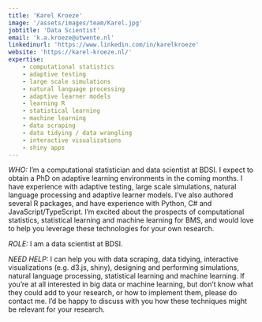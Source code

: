 ```yaml
---
title: 'Karel Kroeze'
image: '/assets/images/team/Karel.jpg'
jobtitle: 'Data Scientist'
email: 'k.a.kroeze@utwente.nl'
linkedinurl: 'https://www.linkedin.com/in/karelkroeze'
website: 'https://karel-kroeze.nl/'
expertise:
    - computational statistics
    - adaptive testing
    - large scale simulations
    - natural language processing
    - adaptive learner models
    - learning R
    - statistical learning
    - machine learning
    - data scraping
    - data tidying / data wrangling
    - interactive visualizations
    - shiny apps
---
```


*WHO:* I’m a computational statistician and data scientist at BDSI. I expect to obtain a PhD on adaptive learning environments in the coming months. I have experience with adaptive testing, large scale simulations, natural language processing and adaptive learner models. I’ve also authored several R packages, and have experience with Python, C# and JavaScript/TypeScript. I’m excited about the prospects of computational statistics, statistical learning and machine learning for BMS, and would love to help you leverage these technologies for your own research.

*ROLE:* I am a data scientist at BDSI.

*NEED HELP:* I can help you with data scraping, data tidying, interactive visualizations (e.g. d3.js, shiny), designing and performing simulations, natural language processing, statistical learning and machine learning.
If you’re at all interested in big data or machine learning, but don’t know what they could add to your research, or how to implement them, please do contact me. I’d be happy to discuss with you how these techniques might be relevant for your research.
